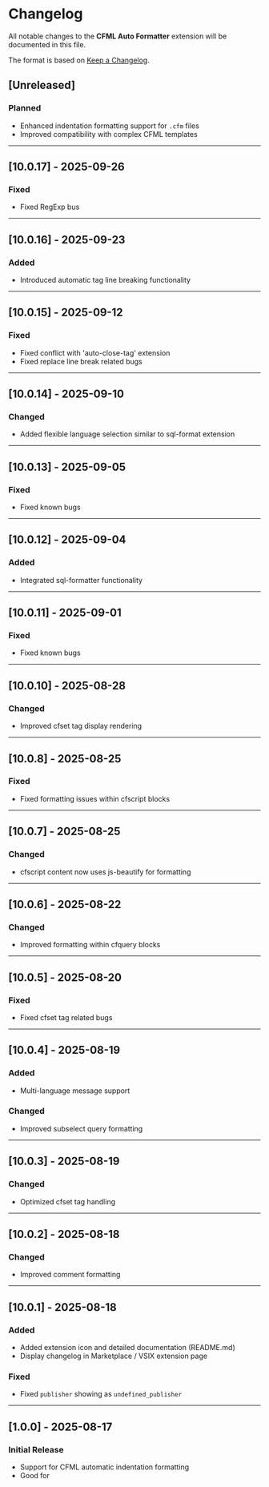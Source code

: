 # Changelog

All notable changes to the **CFML Auto Formatter** extension will be documented in this file.

The format is based on [Keep a Changelog](http://keepachangelog.com/).

## [Unreleased]

### Planned
- Enhanced indentation formatting support for `.cfm` files
- Improved compatibility with complex CFML templates

---

## [10.0.17] - 2025-09-26

### Fixed
- Fixed RegExp bus

---

## [10.0.16] - 2025-09-23

### Added
- Introduced automatic tag line breaking functionality

---

## [10.0.15] - 2025-09-12

### Fixed
- Fixed conflict with 'auto-close-tag' extension
- Fixed replace line break related bugs

---

## [10.0.14] - 2025-09-10

### Changed
- Added flexible language selection similar to sql-format extension

---

## [10.0.13] - 2025-09-05

### Fixed
- Fixed known bugs

---

## [10.0.12] - 2025-09-04

### Added
- Integrated sql-formatter functionality

---

## [10.0.11] - 2025-09-01

### Fixed
- Fixed known bugs

---

## [10.0.10] - 2025-08-28

### Changed
- Improved cfset tag display rendering

---

## [10.0.8] - 2025-08-25

### Fixed
- Fixed formatting issues within cfscript blocks

---

## [10.0.7] - 2025-08-25

### Changed
- cfscript content now uses js-beautify for formatting

---

## [10.0.6] - 2025-08-22

### Changed
- Improved formatting within cfquery blocks

---

## [10.0.5] - 2025-08-20

### Fixed
- Fixed cfset tag related bugs

---

## [10.0.4] - 2025-08-19

### Added
- Multi-language message support

### Changed
- Improved subselect query formatting

---

## [10.0.3] - 2025-08-19

### Changed
- Optimized cfset tag handling

---

## [10.0.2] - 2025-08-18

### Changed
- Improved comment formatting

---

## [10.0.1] - 2025-08-18

### Added
- Added extension icon and detailed documentation (README.md)
- Display changelog in Marketplace / VSIX extension page

### Fixed
- Fixed `publisher` showing as `undefined_publisher`

---

## [1.0.0] - 2025-08-17

### Initial Release
- Support for CFML automatic indentation formatting
- Good for